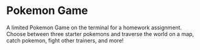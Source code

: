 # Pokemon Game
A limited Pokemon Game on the terminal for a homework assignment. 
Choose between three starter pokemons and traverse the world on 
a map, catch pokemon, fight other trainers, and more!
